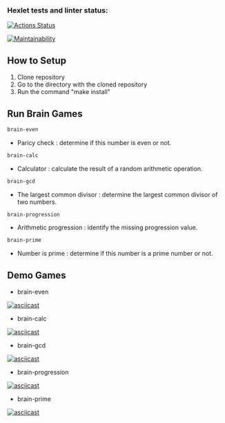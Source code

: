 ### Hexlet tests and linter status:
[![Actions Status](https://github.com/DarkN3ro/frontend-project-44/actions/workflows/hexlet-check.yml/badge.svg)](https://github.com/DarkN3ro/frontend-project-44/actions)

[![Maintainability](https://api.codeclimate.com/v1/badges/3d70b94e89ecbac1c670/maintainability)](https://codeclimate.com/github/DarkN3ro/frontend-project-44/maintainability)

## How to Setup

1. Clone repository
2. Go to the directory with the cloned repository
3. Run the command "make install"

## Run Brain Games

```bash
brain-even
```
- Paricy check : determine if this number is even or not.
```bash
brain-calc
```
- Calculator : calculate the result of a random arithmetic operation.
```bash
brain-gcd
```
- The largest common divisor : determine the largest common divisor of two numbers.
```bash
brain-progression
```
- Arithmetic progression : identify the missing progression value.
```bash
brain-prime
```
- Number is prime : determine if this number is a prime number or not.

## Demo Games
- brain-even

[![asciicast](https://asciinema.org/a/TOXHmZe1e3y7VZnN9qyRLAcOY.svg)](https://asciinema.org/a/TOXHmZe1e3y7VZnN9qyRLAcOY)

- brain-calc

[![asciicast](https://asciinema.org/a/31wrc87CEMsE97XhJmqkQ3mMH.svg)](https://asciinema.org/a/31wrc87CEMsE97XhJmqkQ3mMH)

- brain-gcd

[![asciicast](https://asciinema.org/a/Z83slaCTnMeDjfCwq0xgGpQvj.svg)](https://asciinema.org/a/Z83slaCTnMeDjfCwq0xgGpQvj)

- brain-progression

[![asciicast](https://asciinema.org/a/sT8A2NGP7KILHt4eXKXdWKk7C.svg)](https://asciinema.org/a/sT8A2NGP7KILHt4eXKXdWKk7C)

- brain-prime

[![asciicast](https://asciinema.org/a/NsghExav8ShKy7LUdFLWeQ7OA.svg)](https://asciinema.org/a/NsghExav8ShKy7LUdFLWeQ7OA)
